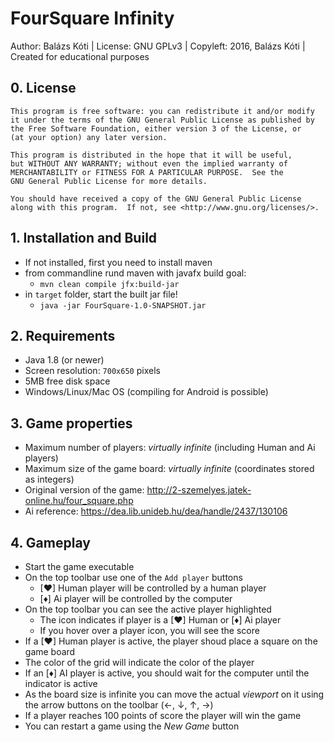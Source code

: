 # FourSquare Infinity

Author: Balázs Kóti |
License: GNU GPLv3 |
Copyleft: 2016, Balázs Kóti |
Created for educational purposes

## 0. License
	This program is free software: you can redistribute it and/or modify
	it under the terms of the GNU General Public License as published by
	the Free Software Foundation, either version 3 of the License, or
	(at your option) any later version.

	This program is distributed in the hope that it will be useful,
	but WITHOUT ANY WARRANTY; without even the implied warranty of
	MERCHANTABILITY or FITNESS FOR A PARTICULAR PURPOSE.  See the
	GNU General Public License for more details.

	You should have received a copy of the GNU General Public License
	along with this program.  If not, see <http://www.gnu.org/licenses/>.

## 1. Installation and Build
- If not installed, first you need to install maven
- from commandline rund maven with javafx build goal: 
	- `mvn clean compile jfx:build-jar`
- in `target` folder, start the built jar file!
	- `java -jar FourSquare-1.0-SNAPSHOT.jar`
	
## 2. Requirements
- Java 1.8 (or newer)
- Screen resolution: `700x650` pixels
- 5MB free disk space
- Windows/Linux/Mac OS (compiling for Android is possible)

## 3. Game properties
- Maximum number of players: *virtually infinite* (including Human and Ai players)
- Maximum size of the game board: *virtually infinite* (coordinates stored as integers)
- Original version of the game: http://2-szemelyes.jatek-online.hu/four_square.php
- Ai reference: https://dea.lib.unideb.hu/dea/handle/2437/130106

## 4. Gameplay
- Start the game executable
- On the top toolbar use one of the `Add player` buttons
	- [♥] Human player will be controlled by a human player
	- [♦] Ai player will be controlled by the computer
- On the top toolbar you can see the active player highlighted
	- The icon indicates if player is a [♥] Human or [♦] Ai player
	- If you hover over a player icon, you will see the score
- If a [♥] Human player is active, the player shoud place a square on the game board
- The color of the grid will indicate the color of the player
- If an [♦] AI player is active, you should wait for the computer until the indicator is active
- As the board size is infinite you can move the actual *viewport* on it using the arrow buttons on the toolbar (←, ↓, ↑, →)
- If a player reaches 100 points of score the player will win the game
- You can restart a game using the *New Game* button
